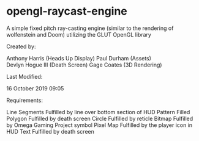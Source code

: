 # opengl-raycast-engine
A simple fixed pitch ray-casting engine (similar to the rendering of wolfenstein and Doom) utilizing the GLUT OpenGL library


Created by:

Anthony Harris		(Heads Up Display)
Paul Durham		(Assets)	
Devlyn Hogue III	(Death Screen)
Gage Coates		(3D Rendering)

Last Modified:

16 October 2019
09:05

Requirements:

Line Segments		Fulfilled by line over bottom section of HUD
Pattern Filled Polygon	Fulfilled by death screen
Circle			Fulfilled by reticle
Bitmap			Fulfilled by Omega Gaming Project symbol
Pixel Map		Fulfilled by the player icon in HUD
Text			Fulfilled by death screen